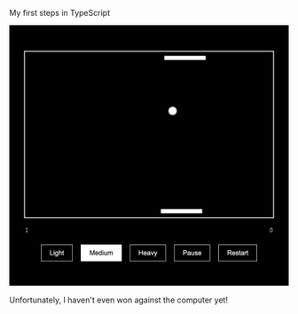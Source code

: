
My first steps in TypeScript

![alt text](image.png)

Unfortunately, I haven't even won against the computer yet!
